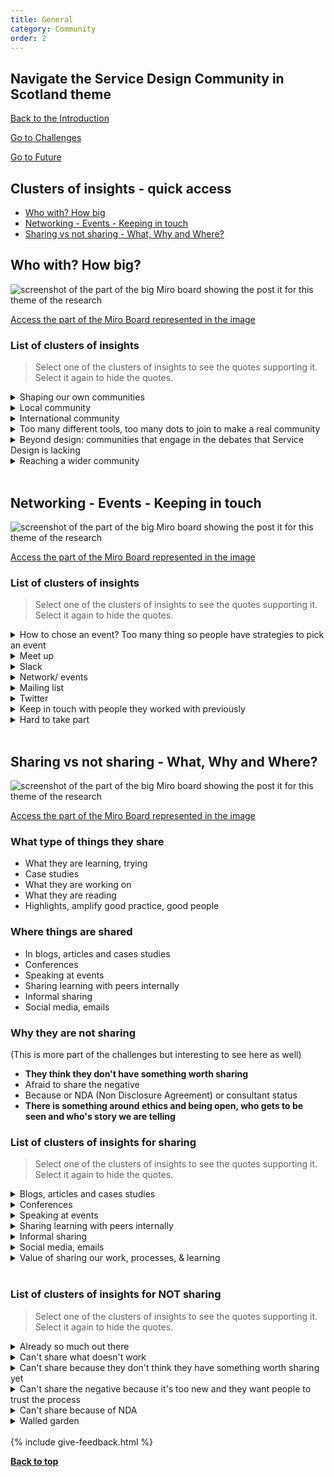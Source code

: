 ```yaml
---
title: General
category: Community
order: 2
---
```


<div class="item-nav">
<h2>Navigate the Service Design Community in Scotland theme</h2>
   <p><span><a href="/practitioner-stories/Community/intro">Back to the Introduction</a></span></p>
   <p><span><a href="/practitioner-stories/Community/challenges">Go to Challenges</a></span></p>
   <p><span><a href="/practitioner-stories/Community/future">Go to Future</a></span></p>
</div>


<h2 class="top-line">Clusters of insights - quick access</h2>

- [Who with? How big](#who-with-how-big)
- [Networking - Events - Keeping in touch](#networking---events---keeping-in-touch)
- [Sharing vs not sharing - What, Why and Where?](#sharing-vs-not-sharing---what-why-and-where)


<h2 class="top-line">Who with? How big?</h2>

![screenshot of the part of the big Miro board showing the post it for this theme of the research](/practitioner-stories/images/Community/community-who-with.png)
<p><a href="https://miro.com/app/board/o9J_ldOzA14=/?moveToWidget=3074457353671927246&cot=10" target="_blank">Access the part of the Miro Board represented in the image</a></p>

### List of clusters of insights

> Select one of the clusters of insights to see the quotes supporting it. Select it again to hide the quotes.

 <details>
 <summary>Shaping our own communities</summary>
 <ul>
 <li>I shape my own kind of communities [...] since lockdown, I've had a weekly check-in with a group of people [...]. We had an online book discussion [...] we meet every week now [...] there is a social worker, a participatory artist, and a design research lecturer... and we just have the most rich amazing like quite emotional conversations, and I don't think any of us feel very welcome in set design communities, so we have our own back channel conversations.   I meet another group via Twitter for cocktail every Friday afternoon, and again it's very rich and if I had to guess, that's another group of people who feel like rejects from 'organised spaces'</li>
 <li>I keep in touch with People at my [organisation], who also do design in health, but is very ad-hoc. We have a WhatsApp group and we Usually video call every once in a while and share papers</li>
 </ul>
 </details>
  <details>
 <summary>Local community</summary>
 <ul>
 <li>The thing initially was right let's build a community in Dundee of people... and that's how we got to know people like  in the NHS  and in local government,  people in local College,  in the service design Academy,  etc [...]  so yeah, creating networks in your own locality I think it is really important</li>
 </ul>
 </details>
  <details>
 <summary>International community</summary>
 <ul>
 <li>Design Justice Network [...] in the UK node only four of us really actively involved we are meeting regularly there and having really interesting conversations, both within the UK and globally. It’s quite a challenging space, an interesting challenge</li>
 <li>I am proud to live in Scotland and what's happening in Scotland. I've always described myself as an internationalist. I think it's really important to have an  internationalist view and those kind of connections are being inspired by what people are doing in different countries and to work with them</li>
 <li>I try to be active in various networks and going along to events [...] It's really important [...] being inspired by what people are doing in different countries and to work with them. That's why things like Service Design in Government is good.  But also,... just staying in touch by social media with people all around the world,  I think  that in our field it's vitally important</li>
 </ul>
 </details>
  <details>
 <summary>Too many different tools, too many dots to join to make a real community</summary>
 <ul>
 <li>Someone is using slack, and someone else is using Miro and someone else is writing a nice Coop-digital blog how do you connect all in one place</li>
  <li>What even is the service design community in Scotland?</li>
 </ul>
 </details>
  <details>
 <summary>Beyond design: communities that engage in the debates that Service Design is lacking</summary>
 <ul>
 <li>I love Slack a lot but I would not call them service design communities but they are broader design communities excluding visual design so there is a lot of talk into my ecosystem every day about things that would be related to design equity, from every angles, so the pedagogy, the equity in research practices, equity in learning design at a community level, equity in sharing credit, sharing profits, all this kind of things. A lot of discussion about things like algorithmic injustice, hard coding discriminations, I'm not technical but I find these sort of things very useful to reframe</li>
  <li>In the service design community itself, I've almost stepped back from it a little bit and kind of enjoy Communities that are not service design.  you know like enjoy people doing stuff around social impact, and some other stuff I’m doing around drug addiction and those are communities I find interesting</li>
 </ul>
 </details>
  <details>
 <summary>Reaching a wider community</summary>
 <ul>
 <li>What was interesting was the overlap in terms of approach and ideas, and how we were looking to approach things was quite surprising the extent of the overlap and the opportunity for learning, so what i'm interested in that sense of shared learning, what mature discipline exist that are working in similar ways, as they are working with people, they are trying to design things and so forth, but they are so much more mature in terms of profession that they maybe have more or clearer ideas and opportunities, so architecture, building designers, and landscape design</li>
  <li>There needs to be something much broader that gives us a platform to talk to the wider community that are also interested. I’m not sure what that is at the moment other than us trying to get our story out there</li>
 </ul>
 </details>
<br>

<h2 class="top-line">Networking - Events - Keeping in touch</h2>

![screenshot of the part of the big Miro board showing the post it for this theme of the research](/practitioner-stories/images/Community/community-networking.png)

<p><a href="https://miro.com/app/board/o9J_ldOzA14=/?moveToWidget=3074457354184080422&cot=10" target="_blank">Access the part of the Miro Board represented in the image</a></p>

### List of clusters of insights

> Select one of the clusters of insights to see the quotes supporting it. Select it again to hide the quotes.

 <details>
 <summary>How to chose an event? Too many thing so people have strategies to pick an event</summary>
 <ul>
 <li>Gathering the energy to figure out which one to attend. the variety of stuff and not sure what is what.   what‘s most beneficial for me to attend. some form of learning sessions between the community would be quite useful</li>
 <li>If I want to meet somebody, whether it's somebody who is a good practitioner or if it's a peer, a community person that I know there are, particularly [in the cities where I work]</li>
 <li>Following people on twitter to keep an eye on what is happening in the community, and whenever possible attending meet-ups</li>
 <li>There is a Slack channel, which seems to be used by a lot of government people, I think it‘s called COVID-19 design team I don’t know where this came from. It was extremely confusing. There is this Service Design Scotland one from Open Change. Then there are other events happening. Maybe if this is just an issue of everything going digital and everyone is trying to do it digitally</li>
 </ul>
 </details>
  <details>
 <summary>Meet up</summary>
 <ul>
 <li>Something quite casual is useful. For sure a meet up</li>
 <li>Something quite open where people can join or not join. Cos I think it's really difficult for people, being in control of your own time</li>
 <li>It's hard to remember the last time I was at a meetup. It's not really where I would make these connections</li>
 <li>I felt it was like therapeutical [broken sound] for service designers. Because actually I could hear that a lot of the issues that we have in our organisation are shared by others</li>
 </ul>
 </details>
  <details>
 <summary>Slack</summary>
 <ul>
 <li>We’ve been really slow on establishing even a slack channel to come together. Covid was really the impetus to make that happen cause we absolutely needed it at that point, it just felt like all of those barriers fell. that’s a good start. Just for people to be able to talk and to be present</li>
 <li>I sit quietly in the background of the slack community</li>
 <li>I find the SG one super helpful and I’m actually learning stuff. this one feels much more practice orientated, and deep in service design stuff.  The talent in the [SG one] is insane. I did check that I could join it, because I know that I am not a civil servant. I enjoy this, I enjoy the practice and the real depth</li>
 <li>The other one [SDS] feels more like a community network, which is great</li>
 <li>Across the team, we have lot of things across our teams through social channels like slack</li>
 </ul>
 </details>
  <details>
 <summary>Network/ events</summary>
 <ul>
 <li>Our company has invested so much time and money in running [community] stuff but we have stepped back now because there is other people doing it really well. there’s actually a really cool community here. We’ll be part of it</li>
 <li>Design Justice Network. [...] in the UK node only four of us really actively involved we are meeting regularly there and having really interesting conversations, both within the UK and globally. It’s quite a challenging space, an interesting challenge</li>
 <li>Now it's kind of the reverse of what it was, it's more Zoom and less face to face</li>
 </ul>
 </details>
  <details>
 <summary>Mailing list</summary>
 <ul>
 <li>There are a few email lists in which I participate, or mostly not as it's tiring to participate when you get the same question every 6 months</li>
 </ul>
 </details>
  <details>
 <summary>Twitter</summary>
 <ul>
 <li>The one way I mostly keep in touch is twitter, that’s my go to  thanks to algorithms I get a sense of being able to keep up with people I’m really interested in and I interact more</li>
 <li>One place that I probably observe more than I interact is twitter</li>
 <li>I never miss an opportunity to keep my mouth shut, and for me to just to see what is going on is really just to assess whether or not I want to interact with something</li>
 <li><strong>Twitter is the place of the loud voices</strong> - this is link to the challenges</li>
 </ul>
 </details>
  <details>
 <summary>Keep in touch with people they worked with previously</summary>
 <ul>
 <li>I make a point of staying in touch with people who I have worked with in the past, as well as recognising people I have work with. I would not have managed without maintaining that kind of network out of the workplace, and the fact that this is actually leading to business opportunities</li>
 <li>It's really difficult to develop your skills and to be in a space where there are other job opportunities.  So I find it really difficult and quite isolating. [...] I am quite lucky that I had some great colleagues [in the past] who I’ve been able to stay in touch with them</li>
 </ul>
 </details>
  <details>
 <summary>Hard to take part</summary>
 <ul>
 <li>I know that there's loads of groups kind of meeting on Zoom, but as someone with [disability] this sort of communication is so exhausting</li>
 <li>It‘s fine for them being separate and having different names, it‘s just what is the aim of all of it? If there is a Thursday afternoon meeting for COVID-19 design team and then there is a Thursday midday meeting, why are they not the same thing? I don’t have that much time to attend these things. Like no one does. And it would be good to do.trying to do it digitally</li>
 <li>It seems like lots of different pockets of service design community in Scotland. That feels quite confusing</li>
 <li><strong>Too many things and confusing, format not always inclusive (disability)</strong></li>
 </ul>
 </details>
<br>

<h2 class="top-line">Sharing vs not sharing - What, Why and Where?</h2>

![screenshot of the part of the big Miro board showing the post it for this theme of the research](/practitioner-stories/images/Community/community-sharing.png)
<p><a href="https://miro.com/app/board/o9J_ldOzA14=/?moveToWidget=3074457353671927246&cot=10" target="_blank">Access the part of the Miro Board represented in the image</a></p>

### What type of things they share
- What they are learning, trying
- Case studies
- What they are working on
- What they are reading
- Highlights, amplify good practice, good people 

### Where things are shared
- In blogs, articles and cases studies
- Conferences
- Speaking at events
- Sharing learning with peers internally
- Informal sharing 
- Social media, emails

### Why they are not sharing

(This is more part of the challenges but interesting to see here as well)

- **They think they don't have something worth sharing**
- Afraid to share the negative
- Because or NDA (Non Disclosure Agreement) or consultant status
- **There is something around ethics and being open, who gets to be seen and who's story we are telling**

### List of clusters of insights for sharing

> Select one of the clusters of insights to see the quotes supporting it. Select it again to hide the quotes.
 
 <details>
 <summary>Blogs, articles and cases studies</summary>
 <ul>
 <li>I write blog posts, I read other people’s blog post. I always try to share my knowledge. And that’s something I spend more and more time on over the last years</li>
 <li>I blog, when we are learning something or trying different things out</li>
 <li>Trying to write more and share that</li>
 <li>I am writing up our case studies [...] or I can at least bring them to life</li>
 <li>I feel there is maybe a bit of a missed opportunity. We always talk about cases studies... whatever that looks like, to me it’s a way of saying ‘this isn’t just an academic approach’</li>
 <li>sharing takes time</li>
 <li>I think GDS did it really well. They blogged about everything that they did. But they dedicated and invested a lot of time into that,  it didn't just happen by accident</li>
 </ul>
 </details>
  <details>
 <summary>Conferences</summary>
 <ul>
 <li>If I was working in an environment which has more cash, it would be conferences as well. We don't! although there is scope to go to a couple conferences when they start up again</li>
<li>Give presentations probably at every service design government conference, and it's all about what we've learnt doing what we are doing. [...] A workshop on 'this is what we learnt and we are sharing it with you'</li>
 </ul>
 </details>
  <details>
 <summary>Speaking at events</summary>
 <ul>
 <li>We did talks at BIMA, SDN and things like that, and maybe also more online</li>
 <li>I didn’t really get that many speaking opportunities in the UK, [...] recently, because once you are more vocal you then get more invitations [...] I do a lot more speaking now, and I get my head around what feels like a narrative. So that’s been really, given me confidence to easily say yes [...] But then you have to be careful cause you start realising that people come to the same talk and you have got the same thing to say, and I thought, maybe I should get something else</li>
 </ul>
 </details>
  <details>
 <summary>Sharing learning with peers internally</summary>
 <ul>
 <li>We have like an internal team working on SD on different parts of the business and how to bringing in how you create a baseline of what is SD, we created an internal playbook and things like that. So if you are new to SD and you are joining a project and you want to know how to go about it, they have some kind of reference</li>
 <li>I’m not very good on social media. So it’s generally across teams or through conversations. I have lots of friends and peers I speak to</li>
 <li> All these different tools, it's interesting to see what other people use. So that group [UX community of practice] is very good at project specific sharing, but also design methods and methodology and how other people work.[...], based on some research or it could be a very digital [...]or they  might do something completely random</li>
 <li>We have UX community of practice [...] product design, service design and user research [...] we have a Slack channel where we talk every day about the project we are working on and then each week, [...]  a weekly meeting for 1.5h and it's the community of practice and we take turns in chairing the meeting. It could be practical about a project you're working on [...], based on some research or it could be a very digital [...] or they  might do something completely random</li>
 <li>I do share a lot of my work and insights with other user researchers. I find that much more accessible, because you have the common language of insights. So  that's much easier to share because they’re not you, they are your tool and they’re your findings so therefore that’s a lot easier to discuss. So I do actively share that with the community of practice</li>
 <li>My team I set up like “learning lunches”. We’re doing one next week because I‘ve been almost half through the book “good services” by Lou. So, everything I‘m learning from this book, I‘m putting on a slide show and I‘m just going to chat them through. That‘s just a way I share my learnings with the team within the organisation</li>
 </ul>
 </details>
  <details>
 <summary>Informal sharing </summary>
 <ul>
 <li>There are some positive communities like on Slack, like the SDS as a way to connect with people, which is always good, it's nice to do, I think it's good to have a mix of things as well? so it's not always formal, these things are more informally, kind of go along, everybody has a chance to chat, meet people, and that's quite different from going to a talk, a workshop or a conference where you go to keep and absorb as oppose to share? Maybe more of that kind of stuff actually, where you can collaboratively share things, in an informal way, that would be nice</li>
 <li>Informal because of lack of time</li>
 <li> If we got a delivery cycle, the last part of that is: right what we need to do in terms of knowledge management, knowledge sharing. What do we need to feed back into the staff that we were so sure that it was the right way to go about things and iterate. And I don't think that we ever build enough time to do that. A lot of that, in terms of how we speak to other practitioners and the wider community is just very ad hoc and is really informal. [...] I don't even think we share the good stories, which is where I’d like to start at least. I would love for us to be really open and really honest,  but we have to go at the pace that we can go in that respect, it’s hard to force it</li>
 <li>Slow learning/reading debate vs sharing learning</li>
 <li>I'm reading a book right now and I've created a huge slide deck so as I'm going through the book I'm pulling out key concepts for people and then each of those things gets a slide, And the way I see it is like a slow learning opportunity, where you might get together with people for a week, one day a week, and then for each day, the slide deck you introduce the concept to the people, they go away, they come back, you talk you learn something . So I really like that idea especially now, to get into some idea that are quite layered and quite rich</li>
 </ul>
 </details>
  <details>
 <summary>Social media, emails</summary>
 <ul>
 <li>Usually I share at work, or twitter, I share on this, and things like that, i'm very much a twitter person</li>
 <li>I'll respond on slack, email, forums. I suppose as well, because I'm part of a working group [...] where I share a lot of knowledge as well, I share editorial roles and that allows me to give back some of the knowledge that I have and put it back into the world</li>
 <li>it's been twitter and blogs, and I will send an email to folks saying this is worth watching, pay attention to, ..., ‘I like that paper”, or “that person is on the right track here” or even organisation, [...] it's highlighting these in other terms, it's showing these good practices, it's follow these people , there are doing it the right way, [...] slow built, community led, not following the system, following their own thing, that's kind of the way I'm trying to do this, it's amplifying and showcase that. [...] it's about finding folks doing the good things and showcase and amplify that and then do your own thing and then iterate</li>
 </ul>
 </details>
<details>
 <summary>Value of sharing our work, processes, & learning</summary>
 <ul>
 <li>I’ve met people around the world that have done like a project [inspired by us], and we are like that’s bonkers. But they’ve looked at our  approach because we opened it up</li>
 </ul>
 </details>
<br>

### List of clusters of insights for NOT sharing

> Select one of the clusters of insights to see the quotes supporting it. Select it again to hide the quotes.

<details>
 <summary>Already so much out there</summary>
 <ul>
 <li>There are gazillion blogs. if I have learn something, I will have found it somewhere else or I've gone searching and I pull together a couple of strands [...]  why would I go and do a blog, it's already on there! [...]. I have done a blog in the past, and it's regurgitating the same old crap and I'm not really interested</li>
 </ul>
 </details>
  <details>
 <summary>Can't share what doesn't work</summary>
 <ul>
 <li>We need to have a lot more knowledge and learning to be able the share something</li>
 <li>Sharing of when things don't work as well or when things are, for whatever reason, when things might have been successful but somewhere along, you still had learning along the way, being more open about things like that as well. We ran an event on failure a couple of years ago, with SDN, in Glasgow, it was odd to think about failure as well, and being quite open and honest where things had gone wrong and the amount of people who came to that as well, because of that reason? No project is perfect, nothing you do is ever perfect, you just kind of, the whole ethos of how we work is kind of do things, trial it and iterate right? so in order to do that you need to look at what doesn't work so more of that</li>
 <li>We need to be talking about what works but most importantly about what doesn't work, and to be really open and honest about that. And I just think that we don't make enough time to do that, blogging, and be really honest. Cause again, I think there's a confidence element there... you know, nobody wants to say the thing we told people to do didn’t work in this context. [...] I think in some areas yes, in some areas no. If it came down to tools and methods, definitely. But you have to be very careful around corporate and reputation risk</li>
 </ul>
 </details>
  <details>
 <summary>Can't share because they don't think they have something worth sharing yet</summary>
 <ul>
 <li>It feels very difficult to share learning because we are not very confident in what we are doing. We are doing such basic things. I would be really surprised if anyone would be able to learn a lot from it. In terms of how to work with a big system, We are far away from success</li>
 </ul>
 </details>
  <details>
 <summary>Can't share the negative because it's too new and they want people to trust the process</summary>
 <ul>
 <li>I think that’s a maturity thing. Because this is something quite new and we are trying to get people engaged in it, it is right to be cautious about how we talk about it. Working in many ways is always never working for people there's a risk in it and you have got to trust the process</li>
 </ul>
 </details>
  <details>
 <summary>Can't share because of NDA</summary>
 <ul>
 <li>I do a lot less public sharing of things. It's because of a mix of things, it's harder to share clients stuff, especially now as I can't share anything about my current project, so then because you're limited by that, so it's time but also the effort for getting out what you can say</li>
 </ul>
 </details>
  <details>
 <summary>Walled garden</summary>
 <ul>
 <li>There isn’t a whole lot of sharing. I think that on occasions, people try to build walls around - walled gardens within the international community of service design. I understand why they do it, and everyone’s  got to make money to survive. But I think that's more important if we could create free and open connections between people. That's how people learn I think, and that's the ethos that we should go forward with</li>
 <li>At the moment, I don't feel that [there is shared ownership of the community], I feel there are a handful of people or groups of people wanting to create walled-garden, or "this is our design community here". It's very counter intuitive, because if you are working in the spirit of service design, that would not line up so well. Some groups have the right way and the quick way, and all the things. There are some people in the community that are put on pedestals without interrogating them at all, it's just about visibility, who gets to be seen, who's story gets to be told</li>
 </ul>
 </details>
<br>
{% include give-feedback.html %}

<p><a href="#"><strong>Back to top</strong></a></p>

